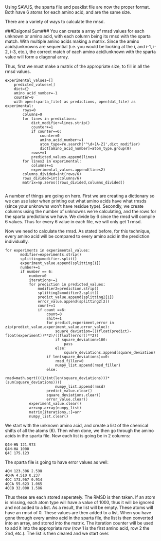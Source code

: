 Using SAVUS, the sparta file and peaklist file are now the proper format. Both have 6 atoms for each amino acid, and are the same size. 

There are a variety of ways to calculate the rmsd. 

###Daigonal Sum###
You can create a array of rmsd values for each unknown or amino acid, with each column being its rmsd with the sparta match. With multiple amino acids making a matrix. Since the amino acids/unknowns are sequential (i.e. you would be looking at the i, and i-1, i-2, i-3, etc.), the correct match of each amino acid/unknown with the sparta value will form a diagonal array. 

Thus, first we must make a matrix of the appropriate size, to fill in all the rmsd values. 
```
experimental_values=[]
    predicted_values=[]
    dict={}
    amino_acid_number=-1
    counter=0
    with open(sparta_file) as predictions, open(dat_file) as experimental:
        rows=0
        columns=0
        for lines in predictions:
            dict_modifier=lines.strip()
            counter+=1
            if counter==6:
                counter=0
                amino_acid_number+=1
                atom_type=re.search('^\d+[A-Z]',dict_modifier)
                dict[amino_acid_number]=atom_type.group(0)
            rows+=1
            predicted_values.append(lines)
        for lines2 in experimental:
            columns+=1
            experimental_values.append(lines2)
        columns_divided=int(rows/6)
        rows_divided=int(columns/6)
        matrix=np.zeros((rows_divided,columns_divided))
        
 ```
 A number of things are going on here. First we are creating a dictionary so we can use later when printing out what amino acids have what rmsds (since your unknowns won't have residue type). Secondly, we create columns using the number of unknowns we're calculating, and the rows for the sparta predictions we have. We divide by 6 since the rmsd will compile 6 values. Thus for every 6 value in each file, we will only get 1 rmsd. 
 
 Now we need to calculate the rmsd. As stated before, for this technique, every amino acid will be compared to every amino acid in the prediction individually. 
 ```
 for experiments in experimental_values:
        modifier=experiments.strip()
        splitting=modifier.split()
        experiment_value.append(splitting[1])
        number+=1
        if number == 6:
            number=0
            iterations+=1
            for prediction in predicted_values:
                modifier2=prediction.strip()
                splitting2=modifier2.split()
                predict_value.append(splitting2[1])
                error_value.append(splitting2[2])
                count+=1
                if count ==6:
                    count=0
                    shit+=1
                    for predict,experiment,error in zip(predict_value,experiment_value,error_value):
                        square_deviation=(((float(predict)-float(experiment))**2)/((float(error))**2))
                        if square_deviation>100:
                            pass
                        else:
                            square_deviations.append(square_deviation)
                    if len(square_deviations)==0:
                        rmsd_filler=0
                        numpy_list.append(rmsd_filler)
                    else:
                        rmsd=math.sqrt(((1/int(len(square_deviations)))*(sum(square_deviations))))
                        numpy_list.append(rmsd)
                    predict_value.clear()
                    square_deviations.clear()
                    error_value.clear()
            experiment_value.clear()
            arr=np.array(numpy_list)
            matrix[iterations,:]=arr
            numpy_list.clear()
```
We start with the unknown amino acid, and create a list of the chemical shifts of all the atoms (6). Then when done, we then go through the amino acids in the sparta file. Now each list is going be in 2 columns:
```
Q4N-HN 121.973
Q4N-HA 1000
Q4C 175.123
```
The sparta file is going to have error values as well:
```
4QN 123.306 2.598
4QHA 4.510 0.237
4QC 173.967 0.914
4QCA 55.623 1.065
4QCB 32.000 1.586
```
Thus these are each stored seperately. The RMSD is then taken. If an atom is missing, each atom type will have a value of 1000, thus it will be ignored and not added to a list. As a result, the list will be empty. These atoms will have an rmsd of 0. These values are then added to a list. When you have gone through every amino acid in the sparta file, the list is then converted into an array, and stored into the matrix. The iteration counter will be used to add it into the appropriate row (row 1 is the first amino acid, row 2 the 2nd, etc.). The list is then cleared and we start over. 
